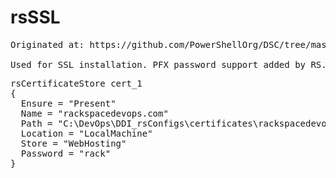 rsSSL
=====
<pre>
Originated at: https://github.com/PowerShellOrg/DSC/tree/master/Resources/StackExchangeResources/DSCResources/StackExchange_CertificateStore

Used for SSL installation. PFX password support added by RS.
</pre>
<pre>
rsCertificateStore cert_1
{
  Ensure = "Present"
  Name = "rackspacedevops.com"
  Path = "C:\DevOps\DDI_rsConfigs\certificates\rackspacedevops.com.2015.pfx"
  Location = "LocalMachine"
  Store = "WebHosting"
  Password = "rack"
}
</pre>
